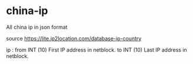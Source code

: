 # china-ip
All china ip in json format

source https://lite.ip2location.com/database-ip-country

ip :
from	INT (10)	First IP address in netblock.
to	INT (10)	Last IP address in netblock.
